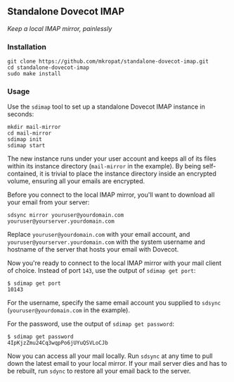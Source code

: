 ## Standalone Dovecot IMAP

*Keep a local IMAP mirror, painlessly* 

### Installation

    git clone https://github.com/mkropat/standalone-dovecot-imap.git
    cd standalone-dovecot-imap
    sudo make install

### Usage

Use the `sdimap` tool to set up a standalone Dovecot IMAP instance in seconds:

    mkdir mail-mirror
    cd mail-mirror
    sdimap init
    sdimap start

The new instance runs under your user account and keeps all of its files within
its instance directory (`mail-mirror` in the example).  By being self-contained,
it is trivial to place the instance directory inside an encrypted volume,
ensuring all your emails are encrypted.

Before you connect to the local IMAP mirror, you'll want to download all your
email from your server:

    sdsync mirror youruser@yourdomain.com youruser@yourserver.yourdomain.com

Replace `youruser@yourdomain.com` with your email account, and
`youruser@yourserver.yourdomain.com` with the system username and hostname of
the server that hosts your email with Dovecot.

Now you're ready to connect to the local IMAP mirror with your mail client of
choice.  Instead of port `143`, use the output of `sdimap get port`:

    $ sdimap get port
    10143

For the username, specify the same email account you supplied to `sdsync`
(`youruser@yourdomain.com` in the example).

For the password, use the output of `sdimap get password`:

    $ sdimap get password
    4IpKjzZmu24Cq3wqpPo6jUYuQSVLoCJb

Now you can access all your mail locally.  Run `sdsync` at any time to pull
down the latest email to your local mirror.  If your mail server dies and has
to be rebuilt, run `sdync` to restore all your email back to the server.
